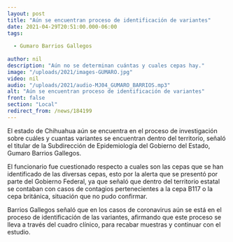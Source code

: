 ```yaml
---
layout: post
title: "Aún se encuentran proceso de identificación de variantes"
date: 2021-04-29T20:51:00.000-06:00
tags:
  
  - Gumaro Barrios Gallegos
  
author: nil
description: "Aún no se determinan cuántas y cuales cepas hay."
image: "/uploads/2021/images-GUMARO.jpg"
video: nil
audio: "/uploads/2021/audio-MJ04_GUMARO_BARRIOS.mp3"
alt: "Aún se encuentran proceso de identificación de variantes"
front: false
section: "Local"
redirect_from: /news/184199
---
```


El estado de Chihuahua aún se encuentra en el proceso de investigación sobre cuáles y cuantas variantes se encuentran dentro del territorio, señaló el titular de la Subdirección de Epidemiología del Gobierno del Estado, Gumaro Barrios Gallegos.

El funcionario fue cuestionado respecto a cuales son las cepas que se han identificado de las diversas cepas, esto por la alerta que se presentó por parte del Gobierno Federal, ya que señaló que dentro del territorio estatal se contaban con casos de contagios pertenecientes a  la cepa B117 o la cepa británica, situación que no pudo confirmar.

Barrios Gallegos señaló que en los casos de coronavirus aún se está en el proceso de identificación de las variantes, afirmando que este proceso se lleva a través del cuadro clínico, para recabar muestras y continuar con el estudio.
